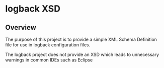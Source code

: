 # logback XSD

## Overview

The purpose of this project is to provide a simple XML Schema Definition file for use in logback configuration files.

The logback project does not provide an XSD which leads to unnecessary warnings in common IDEs such as Eclipse
